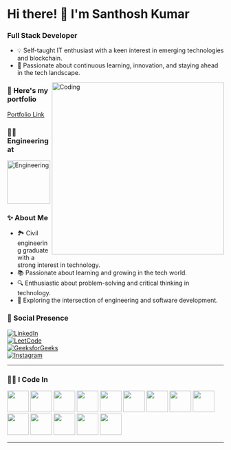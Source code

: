 # Hi there! 👋 I'm Santhosh Kumar  
### Full Stack Developer  

- 💡 Self-taught IT enthusiast with a keen interest in emerging technologies and blockchain.  
- 🌟 Passionate about continuous learning, innovation, and staying ahead in the tech landscape.  

<img align="right" alt="Coding" width="400" src="https://github.com/user-attachments/assets/05a56d00-68e2-482b-85dd-1575978c2248">

### 🔬 Here's my portfolio  
[Portfolio Link](#) <!-- Replace # with your actual portfolio link once it's ready -->  

### 👨‍🎓 Engineering at  
<img src="https://github.com/user-attachments/assets/3d7e545b-9ffd-4eae-b7a7-942e8cfac1b9" alt="Engineering" width="100" />  

### ✨ About Me  
- 🏞 Civil engineering graduate with a strong interest in technology.  
- 📚 Passionate about learning and growing in the tech world.  
- 🔍 Enthusiastic about problem-solving and critical thinking in technology.  
- 🚀 Exploring the intersection of engineering and software development.  

### 👤 Social Presence  
[![LinkedIn](https://img.shields.io/badge/LinkedIn-%230077B5.svg?&style=for-the-badge&logo=linkedin&logoColor=white)](https://www.linkedin.com/in/santhoshkumarm-baofficial/)  
[![LeetCode](https://img.shields.io/badge/LeetCode-%23FFA116.svg?&style=for-the-badge&logo=leetcode&logoColor=black)](https://leetcode.com/u/Santhosh0520/)  
[![GeeksforGeeks](https://img.shields.io/badge/GeeksforGeeks-%2300C853.svg?&style=for-the-badge&logo=geeksforgeeks&logoColor=white)](https://www.geeksforgeeks.org/user/santhoscxr6)  
[![Instagram](https://img.shields.io/badge/Instagram-%23E4405F.svg?&style=for-the-badge&logo=instagram&logoColor=white)](#)  

---

### 🧑‍💻 I Code In  

<p align="left">
  <img src="https://cdn.jsdelivr.net/gh/devicons/devicon/icons/python/python-original.svg" width="50" height="50"/>
  <img src="https://cdn.jsdelivr.net/gh/devicons/devicon/icons/c/c-original.svg" width="50" height="50"/>
  <img src="https://cdn.jsdelivr.net/gh/devicons/devicon/icons/java/java-original.svg" width="50" height="50"/>
  <img src="https://cdn.jsdelivr.net/gh/devicons/devicon/icons/html5/html5-original.svg" width="50" height="50"/>
  <img src="https://cdn.jsdelivr.net/gh/devicons/devicon/icons/css3/css3-original.svg" width="50" height="50"/>
  <img src="https://cdn.jsdelivr.net/gh/devicons/devicon/icons/bootstrap/bootstrap-original.svg" width="50" height="50"/>
  <img src="https://cdn.jsdelivr.net/gh/devicons/devicon/icons/javascript/javascript-original.svg" width="50" height="50"/>
  <img src="https://cdn.jsdelivr.net/gh/devicons/devicon/icons/react/react-original.svg" width="50" height="50"/>
  <img src="https://cdn.jsdelivr.net/gh/devicons/devicon/icons/nodejs/nodejs-original.svg" width="50" height="50"/>
  <img src="https://cdn.jsdelivr.net/gh/devicons/devicon/icons/express/express-original.svg" width="50" height="50"/>
  <img src="https://cdn.jsdelivr.net/gh/devicons/devicon/icons/spring/spring-original.svg" width="50" height="50"/>
  <img src="https://cdn.jsdelivr.net/gh/devicons/devicon/icons/redux/redux-original.svg" width="50" height="50"/>
  <img src="https://cdn.jsdelivr.net/gh/devicons/devicon/icons/mongodb/mongodb-original.svg" width="50" height="50"/>
  <img src="https://cdn.jsdelivr.net/gh/devicons/devicon/icons/mysql/mysql-original.svg" width="50" height="50"/>
</p>

---
